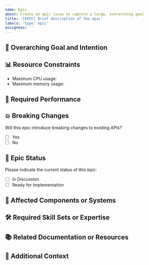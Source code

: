 ```yaml
---
name: Epic
about: Create an epic issue to capture a large, overarching goal
title: '[EPIC] Brief description of the epic'
labels: 'type: epic'
assignees: ''
---
```


## 🎯 Overarching Goal and Intention

<!-- Please provide a clear and concise description of the overarching goal of this epic and the intention behind implementing this change -->

## 📊 Resource Constraints

<!-- Please describe the resource constraints that MUST be considered during the development of this epic in terms of CPU and memory usage, referencing Kubernetes definitions where applicable (e.g., 100m CPU and 1GiB memory) -->

- Maximum CPU usage:
- Maximum memory usage:

## 🚀 Required Performance

<!-- Please outline the specific performance requirements that the solution SHALL meet, such as messages per second, requests per second, or time-to-live (TTL) -->

## 💥 Breaking Changes

Will this epic introduce breaking changes to existing APIs?

- [ ] Yes
- [ ] No

<!-- If yes, please describe the nature of the breaking changes and whether there is a need to provide a translation API service -->

## 🏁 Epic Status

Please indicate the current status of this epic:

- [ ] In Discussion
- [ ] Ready for Implementation

## 🧩 Affected Components or Systems

<!-- Please list the components or systems that may be impacted by this epic -->

## 🛠️ Required Skill Sets or Expertise

<!-- Please list the required skill sets or expertise needed to successfully complete this epic -->

## 📚 Related Documentation or Resources

<!-- Include any relevant documentation, design documents, or other resources that can provide context for the epic -->

## 📝 Additional Context

<!-- Add any other context or information about the epic here -->
